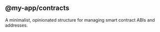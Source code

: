 ## @my-app/contracts

A minimalist, opinionated structure for managing smart contract ABIs and addresses.
